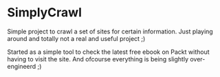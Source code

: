 # SimplyCrawl
Simple project to crawl a set of sites for certain information. Just playing around and totally not a real and useful project ;)

Started as a simple tool to check the latest free ebook on Packt without having to visit the site. And ofcourse everything is being slightly over-engineerd ;)

